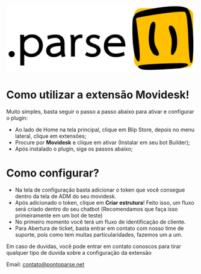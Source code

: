 

![N|Solid](https://raw.githubusercontent.com/Wilkor/img-clonebots/main/logoParseHorizontal.jpeg)


# Como utilizar a extensão Movidesk!

Muito simples, basta seguir o passo a passo abaixo para ativar e configurar o plugin:

 - Ao lado de Home na tela principal, clique em Blip Store, depois no menu lateral, clique em extensões;
 - Procure por **Movidesk** e clique em ativar (Instalar em seu bot Builder);
 - Após instalado o plugin, siga os passos abaixo;
 
 # Como configurar?
 
  - Na tela de configuração basta adicionar o token que você consegue dentro da tela de ADM do seu movidesk.
  - Após adicionado o token, clique em **Criar estrutura**! Feito isso, um fluxo será criado dentro do seu chatbot (Recomendamos que faça isso primeiramente em um bot de teste)
  - No primeiro momento você terá um fluxo de identificação de cliente.
  - Para Abertura de ticket, basta entrar em contato com nosso time de suporte, pois como tem muitas particularidades, fazemos um a um.
  
  
Em caso de duvidas, você pode entrar em contato conoscos para tirar qualquer tipo de duvida sobre a configuração da extensão
 
 Email: contato@pontoparse.net
